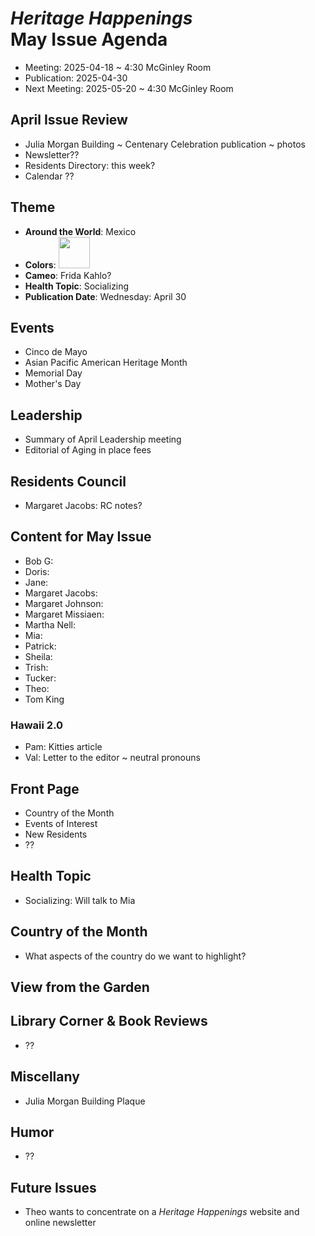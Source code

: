 # _Heritage Happenings_<br>May Issue Agenda

* Meeting: 2025-04-18 ~ 4:30 McGinley Room
* Publication: 2025-04-30
* Next Meeting: 2025-05-20 ~ 4:30 McGinley Room


## April Issue Review

* Julia Morgan Building ~ Centenary Celebration publication ~ photos
* Newsletter??
* Residents Directory: this week?
* Calendar ??

## Theme

* **Around the World**: Mexico
* **Colors**: <img src="https://upload.wikimedia.org/wikipedia/commons/thumb/f/fc/Flag_of_Mexico.svg/330px-Flag_of_Mexico.svg.png" width=50>
* **Cameo**: Frida Kahlo?
* **Health Topic**: Socializing
* **Publication Date**: Wednesday: April 30

## Events

* Cinco de Mayo
* Asian Pacific American Heritage Month
* Memorial Day
* Mother's Day

## Leadership

* Summary of April Leadership meeting
* Editorial of Aging in place fees

## Residents Council

* Margaret Jacobs: RC notes?

## Content for May Issue

* Bob G:
* Doris:
* Jane:
* Margaret Jacobs:
* Margaret Johnson:
* Margaret Missiaen:
* Martha Nell:
* Mia:
* Patrick:
* Sheila:
* Trish:
* Tucker:
* Theo:
* Tom King

### Hawaii 2.0

* Pam: Kitties article
* Val: Letter to the editor ~ neutral pronouns

## Front Page

* Country of the Month
* Events of Interest
* New Residents
* ??

## Health Topic

* Socializing: Will talk to Mia

## Country of the Month

* What aspects of the country do we want to highlight?

## View from the Garden

## Library Corner & Book Reviews

* ??

## Miscellany

* Julia Morgan Building Plaque

## Humor

* ??

## Future Issues

* Theo wants to concentrate on a _Heritage Happenings_ website and online newsletter